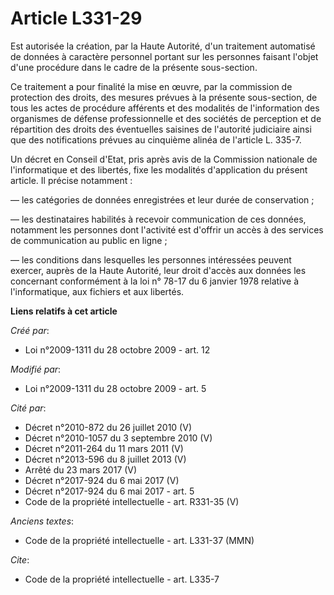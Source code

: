 # Article L331-29

Est autorisée la création, par la Haute Autorité, d'un traitement automatisé de données à caractère personnel portant sur les
personnes faisant l'objet d'une procédure dans le cadre de la présente sous-section. 

Ce traitement a pour finalité la mise en œuvre, par la commission de protection des droits, des mesures prévues à la présente
sous-section, de tous les actes de procédure afférents et des modalités de l'information des organismes de défense
professionnelle et des sociétés de perception et de répartition des droits des éventuelles saisines de l'autorité judiciaire
ainsi que des notifications prévues au cinquième alinéa de l'article L. 335-7. 

Un décret en Conseil d'Etat, pris après avis de la Commission nationale de l'informatique et des libertés, fixe les modalités
d'application du présent article. Il précise notamment : 

― les catégories de données enregistrées et leur durée de conservation ; 

― les destinataires habilités à recevoir communication de ces données, notamment les personnes dont l'activité est d'offrir
un accès à des services de communication au public en ligne ; 

― les conditions dans lesquelles les personnes intéressées peuvent exercer, auprès de la Haute Autorité, leur droit d'accès
aux données les concernant conformément à la loi n° 78-17 du 6 janvier 1978 relative à l'informatique, aux fichiers et aux
libertés.

**Liens relatifs à cet article**

_Créé par_:

  - Loi n°2009-1311 du 28 octobre 2009 - art. 12

_Modifié par_:

  - Loi n°2009-1311 du 28 octobre 2009 - art. 5

_Cité par_:

  - Décret n°2010-872 du 26 juillet 2010 (V)
  - Décret n°2010-1057 du 3 septembre 2010 (V)
  - Décret n°2011-264 du 11 mars 2011 (V)
  - Décret n°2013-596 du 8 juillet 2013 (V)
  - Arrêté du 23 mars 2017 (V)
  - Décret n°2017-924 du 6 mai 2017 (V)
  - Décret n°2017-924 du 6 mai 2017 - art. 5
  - Code de la propriété intellectuelle - art. R331-35 (V)

_Anciens textes_:

  - Code de la propriété intellectuelle - art. L331-37 (MMN)

_Cite_:

  - Code de la propriété intellectuelle - art. L335-7
